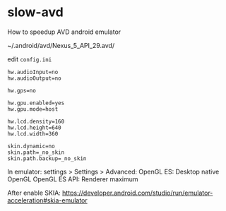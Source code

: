 # slow-avd
How to speedup AVD android emulator

~/.android/avd/Nexus_5_API_29.avd/

edit `config.ini`

```
hw.audioInput=no
hw.audioOutput=no

hw.gps=no

hw.gpu.enabled=yes
hw.gpu.mode=host

hw.lcd.density=160
hw.lcd.height=640
hw.lcd.width=360

skin.dynamic=no
skin.path=_no_skin
skin.path.backup=_no_skin
```

In emulator: settings > Settings > Advanced:
OpenGL ES: Desktop native OpenGL
OpenGL ES API: Renderer maximum

After enable SKIA:
https://developer.android.com/studio/run/emulator-acceleration#skia-emulator
